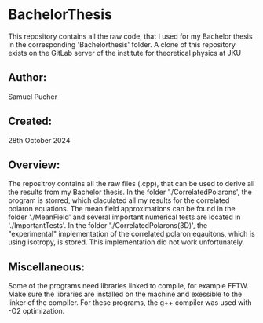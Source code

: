 # BachelorThesis
This repository contains all the raw code, that I used for my Bachelor thesis in the corresponding 'Bachelorthesis' folder. A clone of this repository exists on the GitLab server of the institute for theoretical physics at JKU

## Author:
Samuel Pucher

## Created:
28th October 2024

## Overview:
The repositroy contains all the raw files (.cpp), that can be used to derive all the results from my Bachelor thesis.
In the folder './CorrelatedPolarons', the program is storred, which claculated all my results for the correlated polaron equations.
The mean field approximations can be found in the folder './MeanField' and several important numerical tests are located in './ImportantTests'.
In the folder './CorrelatedPolarons(3D)', the "experimental" implementation of the correlated polaron eqauitons, which is using isotropy, is stored. This implementation did not work unfortunately.

## Miscellaneous:
Some of the programs need libraries linked to compile, for example FFTW. Make sure the libraries are installed on the machine and exessible to the linker of the compiler. 
For these programs, the g++ compiler was used with -O2 optimization.
